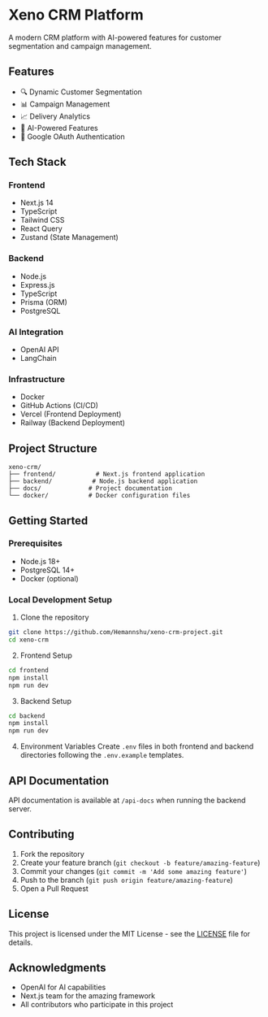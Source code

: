 # Xeno CRM Platform

A modern CRM platform with AI-powered features for customer segmentation and campaign management.

## Features

- 🔍 Dynamic Customer Segmentation
- 📊 Campaign Management
- 📈 Delivery Analytics
- 🤖 AI-Powered Features
- 🔐 Google OAuth Authentication

## Tech Stack

### Frontend
- Next.js 14
- TypeScript
- Tailwind CSS
- React Query
- Zustand (State Management)

### Backend
- Node.js
- Express.js
- TypeScript
- Prisma (ORM)
- PostgreSQL

### AI Integration
- OpenAI API
- LangChain

### Infrastructure
- Docker
- GitHub Actions (CI/CD)
- Vercel (Frontend Deployment)
- Railway (Backend Deployment)

## Project Structure

```
xeno-crm/
├── frontend/           # Next.js frontend application
├── backend/           # Node.js backend application
├── docs/             # Project documentation
└── docker/           # Docker configuration files
```

## Getting Started

### Prerequisites
- Node.js 18+
- PostgreSQL 14+
- Docker (optional)

### Local Development Setup

1. Clone the repository
```bash
git clone https://github.com/Hemannshu/xeno-crm-project.git
cd xeno-crm
```

2. Frontend Setup
```bash
cd frontend
npm install
npm run dev
```

3. Backend Setup
```bash
cd backend
npm install
npm run dev
```

4. Environment Variables
Create `.env` files in both frontend and backend directories following the `.env.example` templates.

## API Documentation

API documentation is available at `/api-docs` when running the backend server.

## Contributing

1. Fork the repository
2. Create your feature branch (`git checkout -b feature/amazing-feature`)
3. Commit your changes (`git commit -m 'Add some amazing feature'`)
4. Push to the branch (`git push origin feature/amazing-feature`)
5. Open a Pull Request

## License

This project is licensed under the MIT License - see the [LICENSE](LICENSE) file for details.

## Acknowledgments

- OpenAI for AI capabilities
- Next.js team for the amazing framework
- All contributors who participate in this project 